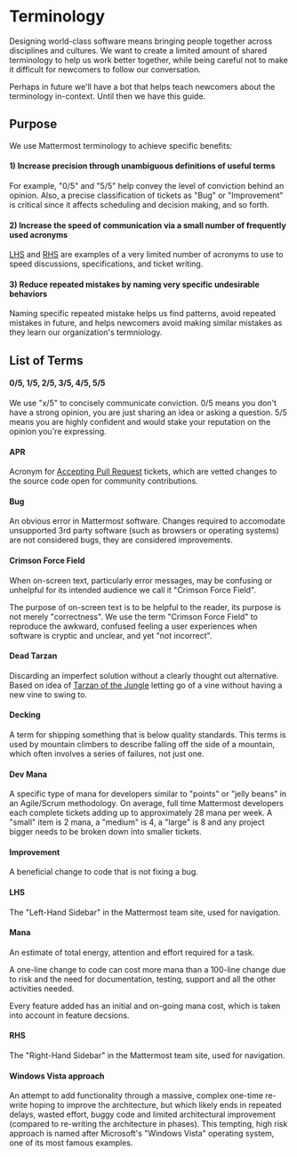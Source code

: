 # Terminology 

Designing world-class software means bringing people together across disciplines and cultures. We want to create a limited amount of shared terminology to help us work better together, while being careful not to make it difficult for newcomers to follow our conversation. 

Perhaps in future we'll have a bot that helps teach newcomers about the terminology in-context. Until then we have this guide. 

## Purpose

We use Mattermost terminology to achieve specific benefits: 

#### 1) Increase precision through unambiguous definitions of useful terms

For example, "0/5" and "5/5" help convey the level of conviction behind an opinion. Also, a precise classification of tickets as "Bug" or "Improvement" is critical since it affects scheduling and decision making, and so forth. 

#### 2) Increase the speed of communication via a small number of frequently used acronyms 

[LHS](http://docs.mattermost.com/process/terminology.html#lhs) and [RHS](http://docs.mattermost.com/process/terminology.html#rhs) are examples of a very limited number of acronyms to use to speed discussions, specifications, and ticket writing. 

#### 3) Reduce repeated mistakes by naming very specific undesirable behaviors

Naming specific repeated mistake helps us find patterns, avoid repeated mistakes in future, and helps newcomers avoid making similar mistakes as they learn our organization's termniology. 

## List of Terms

#### 0/5, 1/5, 2/5, 3/5, 4/5, 5/5 

We use "x/5" to concisely communicate conviction. 0/5 means you don't have a strong opinion, you are just sharing an idea or asking a question. 5/5 means you are highly confident and would stake your reputation on the opinion you're expressing. 

#### APR

Acronym for [Accepting Pull Request](http://docs.mattermost.com/process/accepting-pull-request.html) tickets, which are vetted changes to the source code open for community contributions.  

#### Bug

An obvious error in Mattermost software. Changes required to accomodate unsupported 3rd party software (such as browsers or operating systems) are not considered bugs, they are considered improvements. 

#### Crimson Force Field

When on-screen text, particularly error messages, may be confusing or unhelpful for its intended audience we call it "Crimson Force Field". 

The purpose of on-screen text is to be helpful to the reader, its purpose is not merely "correctness". We use the term "Crimson Force Field" to reproduce the awkward, confused feeling a user experiences when software is cryptic and unclear, and yet "not incorrect". 

#### Dead Tarzan 

Discarding an imperfect solution without a clearly thought out alternative. Based on idea of [Tarzan of the Jungle](https://en.wikipedia.org/wiki/Tarzan) letting go of a vine without having a new vine to swing to. 

#### Decking 

A term for shipping something that is below quality standards. This terms is used by mountain climbers to describe falling off the side of a mountain, which often involves a series of failures, not just one.

#### Dev Mana

A specific type of mana for developers similar to "points" or "jelly beans" in an Agile/Scrum methodology. On average, full time Mattermost developers each complete tickets adding up to approximately 28 mana per week. A "small" item is 2 mana, a "medium" is 4, a "large" is 8 and any project bigger needs to be broken down into smaller tickets. 

#### Improvement 

A beneficial change to code that is not fixing a bug. 

#### LHS

The "Left-Hand Sidebar" in the Mattermost team site, used for navigation.

#### Mana

An estimate of total energy, attention and effort required for a task. 

A one-line change to code can cost more mana than a 100-line change due to risk and the need for documentation, testing, support and all the other activities needed. 

Every feature added has an initial and on-going mana cost, which is taken into account in feature decsions. 

#### RHS

The "Right-Hand Sidebar" in the Mattermost team site, used for navigation.

#### Windows Vista approach

An attempt to add functionality through a massive, complex one-time re-write hoping to improve the architecture, but which likely ends in repeated delays, wasted effort, buggy code and limited architectural improvement (compared to re-writing the architecture in phases). This tempting, high risk approach is named after Microsoft's "Windows Vista" operating system, one of its most famous examples.

